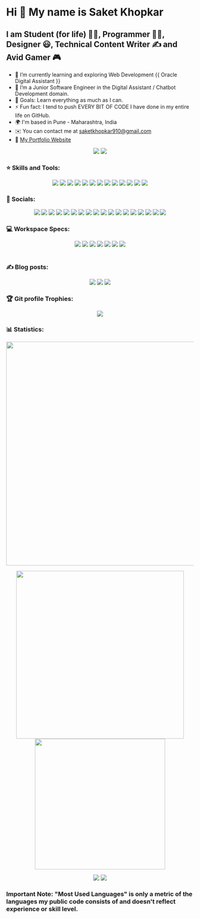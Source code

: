 Hi 👋 My name is Saket Khopkar
==============================

I am Student (for life) 👨‍🎓, Programmer 👨‍💻, Designer 😃, Technical Content Writer ✍ and Avid Gamer 🎮 
-------------------------------------------------------------------

- 🌱 I’m currently learning and exploring Web Development {{ Oracle Digital Assistant }} 
- 🏢 I’m a Junior Software Engineer in the Digital Assistant / Chatbot Development domain.
- 🥅 Goals: Learn everything as much as I can.
- ⚡ Fun fact: I tend to push EVERY BIT OF CODE I have done in my entire life on GitHub.
- 🌍 I'm based in Pune - Maharashtra, India 
- ✉️ You can contact me at [saketkhopkar910@gmail.com](mailto:saketkhopkar910@gmail.com)
- 📌 <a href="https://saket-sk.github.io/" target="_blank">My Portfolio Website</a>

<p align="center">
<img src="https://komarev.com/ghpvc/?username=SAKET-SK&style=for-the-badge">

<img src="https://img.shields.io/github/stars/SAKET-SK?label=Stars%20Earned">
</p>



### ⭐ Skills and Tools:

<p align="center">
<img src="https://img.shields.io/badge/c-%2300599C.svg?style=for-the-badge&logo=c&logoColor=white">
<img src="https://img.shields.io/badge/c%23-%23239120.svg?style=for-the-badge&logo=c-sharp&logoColor=white">
<img src="https://img.shields.io/badge/c++-%2300599C.svg?style=for-the-badge&logo=c%2B%2B&logoColor=white">
<img src="https://img.shields.io/badge/css3-%231572B6.svg?style=for-the-badge&logo=css3&logoColor=white">
<img src="https://img.shields.io/badge/html5-%23E34F26.svg?style=for-the-badge&logo=html5&logoColor=white">
<img src="https://img.shields.io/badge/java-%23ED8B00.svg?style=for-the-badge&logo=openjdk&logoColor=white">
<img src="https://img.shields.io/badge/Oracle%20Digital%20Assistant-F80000?style=for-the-badge&logo=oracle&logoColor=black">
<img src="https://img.shields.io/badge/Node.js-333333?style=for-the-badge&logo=nodedotjs&logoColor=44883E">
<img src="https://img.shields.io/badge/javascript-%23323330.svg?style=for-the-badge&logo=javascript&logoColor=%23F7DF1E">
<img src="https://img.shields.io/badge/php-%23777BB4.svg?style=for-the-badge&logo=php&logoColor=white">
<img src="https://img.shields.io/badge/typescript-%23007ACC.svg?style=for-the-badge&logo=typescript&logoColor=white">
<img src="https://img.shields.io/badge/bootstrap-%23563D7C.svg?style=for-the-badge&logo=bootstrap&logoColor=white">
<img src="https://img.shields.io/badge/jQuery-0769AD?style=for-the-badge&logo=jquery&logoColor=white">
</p>

### 🤙 Socials:

<p align="center">  
<a href="http://www.instagram.com/saket_910"><img src = "https://img.shields.io/badge/Instagram-%23E4405F.svg?style=for-the-badge&logo=Instagram&logoColor=white"></a>
<a href="https://www.linkedin.com/in/saket-khopkar/" target="_blank" rel="noreferrer"><img src="https://img.shields.io/badge/linkedin-%230077B5.svg?style=for-the-badge&logo=linkedin&logoColor=white"></a> 
<a href="https://www.x.com/saketkhopkar478"><img src = "https://img.shields.io/badge/X-000000.svg?style=for-the-badge&logo=X&logoColor=white"></a>
<a href="https://www.github.com/SAKET-SK"><img src="https://img.shields.io/badge/github-%23121011.svg?style=for-the-badge&logo=github&logoColor=white"></a>
<a href="https://hashnode.com/@SSK910"><img src="https://img.shields.io/badge/Hashnode-2962FF?style=for-the-badge&logo=hashnode&logoColor=white"></a>
<a href="https://maps.app.goo.gl/h6tLjZBYzpXfetdg7?g_st=ac"><img src="https://img.shields.io/badge/Google%20Maps-0F9D58?style=for-the-badge&logo=googlemaps&logoColor=DB4437"></a>
<a href="https://auth.geeksforgeeks.org/user/saketkhopkar910/"><img src="https://img.shields.io/badge/Geeks_for_Geeks-gray?style=for-the-badge&logo=geeksforgeeks&logoColor=35914c"></a>
<a href="https://community.oracle.com/customerconnect/profile/discussions/Saket%20Khopkar"><img src="https://img.shields.io/badge/Oracle%20Community-F80000?style=for-the-badge&logo=oracle&logoColor=black"></a>
<a href="https://open.spotify.com/user/31ntw5qmcomtfbjqqsowignhc5pq"><img src = "https://img.shields.io/badge/Spotify-1ED760?style=for-the-badge&logo=spotify&logoColor=white"></a>
<a href="https://www.slideshare.net/SaketKhopkar"><img src="https://img.shields.io/badge/Slideshare-0077B5?style=for-the-badge&logo=slideshare&logoColor=white"></a>
<a href="https://www.quora.com/profile/Saket-Khopkar-2"><img src="https://img.shields.io/badge/Quora-%23B92B27.svg?&style=for-the-badge&logo=Quora&logoColor=white"></a>
<a href="https://wakatime.com/@saket_910"><img src="https://img.shields.io/badge/WakaTime-000000?style=for-the-badge&logo=WakaTime&logoColor=white"></a>
<a href="https://www.hackerrank.com/saketkhopkar478"><img src="https://img.shields.io/badge/-Hackerrank-2EC866?style=for-the-badge&logo=HackerRank&logoColor=white"></a>
<a href="https://www.sololearn.com/profile/15461298"><img src="https://img.shields.io/badge/-Sololearn-3a464b?style=for-the-badge&logo=Sololearn&logoColor=white"></a>
<a href="https://dev.to/saketsk910"><img src="https://img.shields.io/badge/dev.to-0A0A0A?style=for-the-badge&logo=devdotto&logoColor=white"></a>
<a href="https://www.hackerearth.com/@saketkhopkar910"><img src="https://img.shields.io/badge/HackerEarth-%232C3454.svg?style=for-the-badge&logo=HackerEarth&logoColor=Blue"></a>
<a href="https://www.upwork.com/freelancers/~019eb7c321f650c4f5?s=1110580750812958720"><img src="https://img.shields.io/badge/UpWork-6FDA44?style=for-the-badge&logo=Upwork&logoColor=white"></a>
<a href="https://steamcommunity.com/profiles/76561198993940201/"><img src="https://img.shields.io/badge/Steam-000000?style=for-the-badge&logo=steam&logoColor=white"></a></p>

### 💻 Workspace Specs:

<p align="center">
<img src="https://img.shields.io/badge/NVIDIA-GEFORCE_GTX-76B900?style=for-the-badge&logo=nvidia&logoColor=white">
<img src="https://img.shields.io/badge/Intel%20Core_i5_9th%20Gen-0071C5?style=for-the-badge&logo=intel&logoColor=white">
<img src="https://img.shields.io/badge/hp%20laptop-0096D6?style=for-the-badge&logo=hp&logoColor=white">
<img src="https://img.shields.io/badge/Samsung_phone-%231428A0.svg?style=for-the-badge&logo=samsung&logoColor=white">
<img src="https://img.shields.io/badge/Google%20Chrome-4285F4?style=for-the-badge&logo=GoogleChrome&logoColor=white">
<img src="https://img.shields.io/badge/Windows_11-0078D6?style=for-the-badge&logo=windows%2011&logoColor=white">
<img src="https://img.shields.io/badge/Visual_Studio_Code-0078D4?style=for-the-badge&logo=visual%20studio%20code&logoColor=white">

<br />
<br />

</p>

### ✍️ Blog posts:
<p align="center">
<a href="https://saketrobotics910.blogspot.com/"><img src="https://img.shields.io/badge/EduTech👨‍🎓-FF5722?style=for-the-badge&logo=blogger&logoColor=white"></a>
<a href="https://saketkhopkar567.blogspot.com/"><img src="https://img.shields.io/badge/Psychology🧠-FF5722?style=for-the-badge&logo=blogger&logoColor=white"></a>
<a href="https://saketskgames.blogspot.com/"><img src="https://img.shields.io/badge/Games🎮-FF5722?style=for-the-badge&logo=blogger&logoColor=white"></a>
</p>
  
### 🏆 Git profile Trophies:
<p align="center">
<img src="https://github-profile-trophy.vercel.app/?username=SAKET-SK&theme=highcontrast)](https://github.com/SAKET-SK/github-profile-trophy">
</p>

### 📊 Statistics:

<p align="center">
  <img src="https://github-readme-stats.vercel.app/api/wakatime?username=saket_910&layout=compact&custom_title=Time%20Spent%20on%20Languages&theme=highcontrast" width='600'>
</p>

<p align="center">
<img src="https://github-profile-summary-cards.vercel.app/api/cards/profile-details?username=SAKET-SK&theme=highcontrast" width='450' /> 
   <img src='https://github-readme-stats-git-masterrstaa-rickstaa.vercel.app/api?username=SAKET-SK&count_private=true&include_all_commits=true&show_icons=true&rank_icon=percentile&theme=highcontrast' width='350'/>
</p>

<p align="center">
<img src="https://github-readme-stats.vercel.app/api/top-langs/?username=SAKET-SK&layout=compact&theme=highcontrast" />
<img src="https://github-readme-streak-stats.herokuapp.com/?user=SAKET-SK&theme=highcontrast" /></a>
</p>
  
### Important Note: "Most Used Languages" is only a metric of the languages my public code consists of and doesn't reflect experience or skill level.
